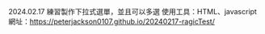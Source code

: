 2024.02.17
練習製作下拉式選單，並且可以多選
使用工具：HTML、javascript
網址：https://peterjackson0107.github.io/20240217-ragicTest/
